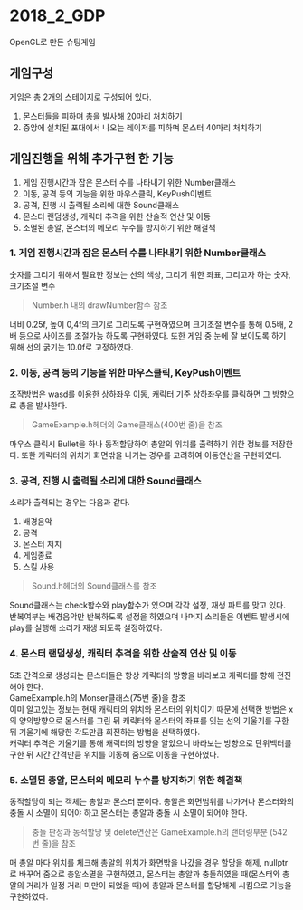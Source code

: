 # 2018_2_GDP
OpenGL로 만든 슈팅게임 

## 게임구성
게임은 총 2개의 스테이지로 구성되어 있다.  
1.	몬스터들을 피하며 총을 발사해 20마리 처치하기  
2.	중앙에 설치된 포대에서 나오는 레이저를 피하며 몬스터 40마리 처치하기  

## 게임진행을 위해 추가구현 한 기능
1.	게임 진행시간과 잡은 몬스터 수를 나타내기 위한 Number클래스
2.	이동, 공격 등의 기능을 위한 마우스클릭, KeyPush이벤트
3.	공격, 진행 시 출력될 소리에 대한 Sound클래스
4.	몬스터 랜덤생성, 캐릭터 추격을 위한 산술적 연산 및 이동
5.	소멸된 총알, 몬스터의 메모리 누수를 방지하기 위한 해결책

### 1. 게임 진행시간과 잡은 몬스터 수를 나타내기 위한 Number클래스
숫자를 그리기 위해서 필요한 정보는 선의 색상, 그리기 위한 좌표, 그리고자 하는 숫자, 크기조절 변수  
> Number.h 내의 drawNumber함수 참조

너비 0.25f, 높이 0,4f의 크기로 그리도록 구현하였으며 크기조절 변수를 통해 0.5배, 2배 등으로 사이즈를 조절가능 하도록 구현하였다. 또한 게임 중 눈에 잘 보이도록 하기 위해 선의 굵기는 10.0f로 고정하였다.  

### 2. 이동, 공격 등의 기능을 위한 마우스클릭, KeyPush이벤트
조작방법은 wasd를 이용한 상하좌우 이동, 캐릭터 기준 상하좌우를 클릭하면 그 방향으로 총을 발사한다.  
> GameExample.h헤더의 Game클래스(400번 줄)을 참조

마우스 클릭시 Bullet을 하나 동적할당하여 총알의 위치를 출력하기 위한 정보를 저장한다. 또한 캐릭터의 위치가 화면밖을 나가는 경우를 고려하여 이동연산을 구현하였다.  

### 3. 공격, 진행 시 출력될 소리에 대한 Sound클래스
소리가 출력되는 경우는 다음과 같다.  

1.	배경음악  
2.	공격
3.	몬스터 처치
4.	게임종료
5.	스킬 사용

> Sound.h헤더의 Sound클래스를 참조

Sound클래스는 check함수와 play함수가 있으며 각각 설정, 재생 파트를 맞고 있다. 반복여부는 배경음악만 반복하도록 설정을 하였으며 나머지 소리들은 이벤트 발생시에 play를 실행해 소리가 재생 되도록 설정하였다.  

### 4. 몬스터 랜덤생성, 캐릭터 추격을 위한 산술적 연산 및 이동
5초 간격으로 생성되는 몬스터들은 항상 캐릭터의 방향을 바라보고 캐릭터를 향해 전진해야 한다.  
GameExample.h의 Monser클래스(75번 줄)을 참조  
이미 알고있는 정보는 현재 캐릭터의 위치와 몬스터의 위치이기 때문에 선택한 방법은 x의 양의방향으로 몬스터를 그린 뒤 캐릭터와 몬스터의 좌표를 잇는 선의 기울기를 구한 뒤 기울기에 해당한 각도만큼 회전하는 방법을 선택하였다.  
캐릭터 추격은 기울기를 통해 캐릭터의 방향을 알았으니 바라보는 방향으로 단위백터를 구한 뒤 시간 간격만큼 위치를 이동해 줌으로 이동을 구현하였다.  

### 5. 소멸된 총알, 몬스터의 메모리 누수를 방지하기 위한 해결책
동적할당이 되는 객체는 총알과 몬스터 뿐이다. 총알은 화면범위를 나가거나 몬스터와의 충돌 시 소멸이 되어야 하고 몬스터는 총알과 충돌 시 소멸이 되어야 한다.
> 충돌 판정과 동적할당 및 delete연산은 GameExample.h의 랜더링부분 (542번 줄)을 참조
  
매 총알 마다 위치를 체크해 총알의 위치가 화면밖을 나갔을 경우 할당을 해제, nullptr로 바꾸어 줌으로 총알소멸을 구현하였고, 몬스터는 총알과 충돌하였을 때(몬스터와 총알의 거리가 일정 거리 미만이 되었을 때)에 총알과 몬스터를 할당해제 시킴으로 기능을 구현하였다.
